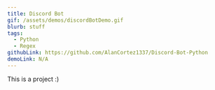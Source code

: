```yaml
---
title: Discord Bot
gif: /assets/demos/discordBotDemo.gif
blurb: stuff
tags:
  - Python
  - Regex
githubLink: https://github.com/AlanCortez1337/Discord-Bot-Python
demoLink: N/A
---
```


This is a project :)
